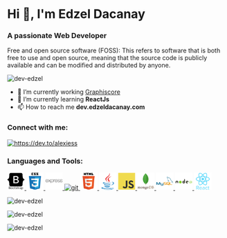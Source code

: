 <h1>Hi 👋, I'm Edzel Dacanay</h1>
<h3>A passionate Web Developer</h3>

<p>Free and open source software (FOSS): This refers to software that is both free to use and open source, meaning that the source code is publicly available and can be modified and distributed by anyone.</p>
<p align="left"> <img src="https://komarev.com/ghpvc/?username=dev-edzel&label=Profile%20views&color=0e75b6&style=flat" alt="dev-edzel" /> </p>

- 🔭 I’m currently working <a href="https://graphiscore.cyclic.app/">Graphiscore</a>
- 🌱 I’m currently learning **ReactJs**
- 📫 How to reach me **dev.edzeldacanay.com**
<h3 align="left">Connect with me:</h3>
<p align="left">
<a href="https://dev.to/https://dev.to/alexiess" target="blank"><img align="center" src="https://raw.githubusercontent.com/rahuldkjain/github-profile-readme-generator/master/src/images/icons/Social/devto.svg" alt="https://dev.to/alexiess" height="30" width="40" /></a>
</p>

<h3 align="left">Languages and Tools:</h3>
<p align="left"> <a href="https://getbootstrap.com" target="_blank" rel="noreferrer"> <img src="https://raw.githubusercontent.com/devicons/devicon/master/icons/bootstrap/bootstrap-plain-wordmark.svg" alt="bootstrap" width="40" height="40"/> </a> <a href="https://www.w3schools.com/css/" target="_blank" rel="noreferrer"> <img src="https://raw.githubusercontent.com/devicons/devicon/master/icons/css3/css3-original-wordmark.svg" alt="css3" width="40" height="40"/> </a> <a href="https://expressjs.com" target="_blank" rel="noreferrer"> <img src="https://raw.githubusercontent.com/devicons/devicon/master/icons/express/express-original-wordmark.svg" alt="express" width="40" height="40"/> </a> <a href="https://git-scm.com/" target="_blank" rel="noreferrer"> <img src="https://www.vectorlogo.zone/logos/git-scm/git-scm-icon.svg" alt="git" width="40" height="40"/> </a> <a href="https://www.w3.org/html/" target="_blank" rel="noreferrer"> <img src="https://raw.githubusercontent.com/devicons/devicon/master/icons/html5/html5-original-wordmark.svg" alt="html5" width="40" height="40"/> </a> <a href="https://www.java.com" target="_blank" rel="noreferrer"> <img src="https://raw.githubusercontent.com/devicons/devicon/master/icons/java/java-original.svg" alt="java" width="40" height="40"/> </a> <a href="https://developer.mozilla.org/en-US/docs/Web/JavaScript" target="_blank" rel="noreferrer"> <img src="https://raw.githubusercontent.com/devicons/devicon/master/icons/javascript/javascript-original.svg" alt="javascript" width="40" height="40"/> </a> <a href="https://www.mongodb.com/" target="_blank" rel="noreferrer"> <img src="https://raw.githubusercontent.com/devicons/devicon/master/icons/mongodb/mongodb-original-wordmark.svg" alt="mongodb" width="40" height="40"/> </a> <a href="https://www.mysql.com/" target="_blank" rel="noreferrer"> <img src="https://raw.githubusercontent.com/devicons/devicon/master/icons/mysql/mysql-original-wordmark.svg" alt="mysql" width="40" height="40"/> </a> <a href="https://nodejs.org" target="_blank" rel="noreferrer"> <img src="https://raw.githubusercontent.com/devicons/devicon/master/icons/nodejs/nodejs-original-wordmark.svg" alt="nodejs" width="40" height="40"/> </a> <a href="https://reactjs.org/" target="_blank" rel="noreferrer"> <img src="https://raw.githubusercontent.com/devicons/devicon/master/icons/react/react-original-wordmark.svg" alt="react" width="40" height="40"/> </a> </p>

<p> <img src="https://github-readme-stats.vercel.app/api?username=dev-edzel&show_icons=true&theme=transparent" alt="dev-edzel" /> </p>

<p>
<img src="https://github-readme-stats.vercel.app/api/top-langs/?username=dev-edzel&layout=compact&theme=transparent" alt="dev-edzel" />
</p>

<p><img src="https://github-readme-streak-stats.herokuapp.com/?user=dev-edzel&theme=transparent" alt="dev-edzel" /></p>
